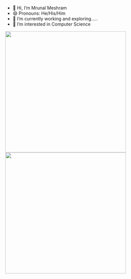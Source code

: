 - 👋 Hi, I’m Mrunal Meshram
- 😄 Pronouns: He/His/Him
- 🔭 I’m currently working and exploring.....
- 👀 I’m interested in Computer Science
<!--- - 🌱 I’m currently learning ...
- 💞️ I’m looking to collaborate on ...
- 📫 How to reach me ...
- 😄 Pronouns: ...
- ⚡ Fun fact: ...
--->

<!---
Mrunal-BTS/Mrunal-BTS is a ✨ special ✨ repository because its `README.md` (this file) appears on your GitHub profile.
You can click the Preview link to take a look at your changes.
--->

<span align='center'>
  <a href="#"><img src="https://github-readme-stats.vercel.app/api/top-langs/?username=Mrunal-BTS&layout=compact&theme=dark" width="380"></a>
</span>
<span align='center'>
  <a href="#"><img src="https://github-readme-stats.vercel.app/api?username=Mrunal-BTS&show_icons=true&count_private=true&theme=dark" width="380"></a>
</span>
